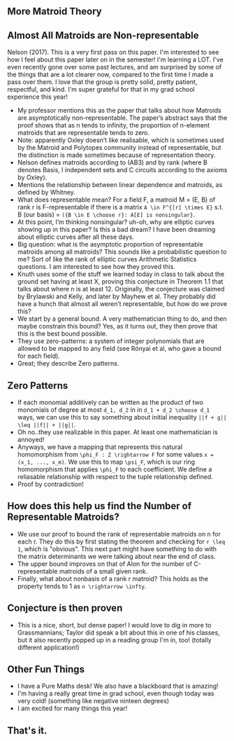 ## More Matroid Theory

## Almost All Matroids are Non-representable
Nelson (2017). This is a very first pass on this paper. I'm interested to see how I feel about this paper later on in the semester! 
I'm learning a LOT. I've even recently gone over some past lectures, and am surprised by some of the things that are a lot clearer now, compared
to the first time I made a pass over them. I love that the group is pretty solid, pretty patient, respectful, and kind. I'm super grateful for that in my grad school experience this year!
- My professor mentions this as the paper that talks about how Matroids are asymptotically non-representable.
The paper’s abstract says that the proof shows that as n tends to infinity, the proportion of n-element matroids that are representable tends to zero.
- Note: apparently Oxley doesn’t like realisable, which is sometimes used by the Matroid and Polytopes community instead of representable, but the distinction is made sometimes because of representation theory.
- Nelson defines matroids according to (AB3) and by rank (where B denotes Basis, I independent sets and C circuits according to the axioms by Oxley).
- Mentions the relationship between linear dependence and matroids, as defined by Whitney.
- What does representable mean? For a field F, a matroid M = (E, B) of rank r is F-representable if there is a matrix ```A \in F^{[r] \times E}``` s.t. B (our basis) = ```({B \in E \choose r}: A[E] is nonsingular}```.
- At this point, I’m thinking nonsingular? uh-oh, why are elliptic curves showing up in this paper? Is this a bad dream? I have been dreaming about elliptic curves after all these days.
- Big question: what is the asymptotic proportion of representable matroids among all matroids? This sounds like a probabilistic question to me? Sort of like the rank of elliptic curves Arithmetic Statistics questions. I am interested to see how they proved this.
- Knuth uses some of the stuff we learned today in class to talk about the ground set having at least X, proving this conjecture in Theorem 1.1 that talks about where n is at least 12. Originally, the conjecture was claimed by Brylawski and Kelly, and later by Mayhew et al. They probably did have a hunch that almost all weren’t representable, but how do we prove this?
- We start by a general bound. A very mathematician thing to do, and then maybe constrain this bound? Yes, as it turns out, they then prove that this is the best bound possible.
- They use zero-patterns: a system of integer polynomials that are allowed to be mapped to any field (see Rónyai et al, who gave a bound for each field).
- Great; they describe Zero patterns.

## Zero Patterns
- If each monomial additively can be written as the product of two monomials of degree at most ```d_1, d_2``` in in ```d_1 + d_2 \choose d_1``` ways, we can use this to say something about initial inequality ```||f + g|| \leq ||f|| + ||g||```.
- Oh no..they use realizable in this paper. At least one mathematician is annoyed!
- Anyways, we have a mapping that represents this natural homomorphism from ```\phi_F : Z \rightarrow F``` for some values ```x = (x_1, ..., x_m)```. We use this to map ```\psi_F```, which is our ring homomorphism that applies ```\phi_F``` to each coefficient. We define a reliasable relationship with respect to the tuple relationship defined.
- Proof by contradiction!

## How does this help us find the Number of Representable Matroids?
- We use our proof to bound the rank of representable matroids on n for each r. They do this by first stating the theorem and checking for ```r \leq 1```, which is "obvious". This next part might have something to do with the matrix determinants we were talking about near the end of class.
- The upper bound improves on that of Alon for the number of C-representable matroids of a small given rank.
- Finally, what about nonbasis of a rank r matroid? This holds as the property tends to 1 as ```n \rightarrow \infty```.

## Conjecture is then proven
- This is a nice, short, but dense paper! I would love to dig in more to Grassmannians; Taylor did speak a bit about this in one of his classes, but it also recently popped up in a reading group I'm in, too! (totally different application!)

## Other Fun Things
- I have a Pure Maths desk! We also have a blackboard that is amazing!
- I'm having a really great time in grad school, even though today was very cold! (something like negative ninteen degrees)
- I am excited for many things this year!

## That's it.

